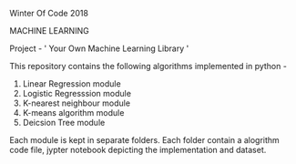 Winter Of Code 2018

MACHINE LEARNING

Project - ' Your Own Machine Learning Library '

This repository contains the following algorithms implemented in python - 

1. Linear Regression module
2. Logistic Regresssion module
3. K-nearest neighbour module
4. K-means algorithm module
5. Deicsion Tree module

Each module is kept in separate folders. Each folder contain a alogrithm code file, jypter notebook depicting the implementation and dataset.
